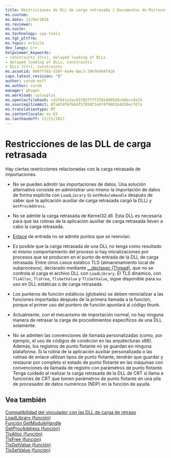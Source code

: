 ```yaml
---
title: Restricciones de DLL de carga retrasada | Documentos de Microsoft
ms.custom: 
ms.date: 11/04/2016
ms.reviewer: 
ms.suite: 
ms.technology: cpp-tools
ms.tgt_pltfrm: 
ms.topic: article
dev_langs: C++
helpviewer_keywords:
- constraints [C++], delayed loading of DLLs
- delayed loading of DLLs, constraints
- DLLs [C++], constraints
ms.assetid: 0097ff65-550f-4a4e-8ac3-39bf6404f926
caps.latest.revision: "8"
author: corob-msft
ms.author: corob
manager: ghogen
ms.workload: cplusplus
ms.openlocfilehash: cd3f641a3ac03705ff7f3765d995d5c40bccda7d
ms.sourcegitcommit: 8fa8fdf0fbb4f57950f1e8f4f9b81b4d39ec7d7a
ms.translationtype: MT
ms.contentlocale: es-ES
ms.lasthandoff: 12/21/2017
---
```

# <a name="constraints-of-delay-loading-dlls"></a>Restricciones de las DLL de carga retrasada
Hay ciertas restricciones relacionadas con la carga retrasada de importaciones.  
  
-   No se pueden admitir las importaciones de datos. Una solución alternativa consiste en administrar uno mismo la importación de datos de forma explícita con `LoadLibrary` (o `GetModuleHandle` después de saber que la aplicación auxiliar de carga retrasada cargó la DLL) y `GetProcAddress`.  
  
-   No se admite la carga retrasada de Kernel32.dll. Esta DLL es necesaria para que las rutinas de la aplicación auxiliar de carga retrasada lleven a cabo la carga retrasada.  
  
-   [Enlace](../../build/reference/binding-imports.md) de entrada no se admite puntos que se reenvían.  
  
-   Es posible que la carga retrasada de una DLL no tenga como resultado el mismo comportamiento del proceso si hay inicializaciones por procesos que se producen en el punto de entrada de la DLL de carga retrasada. Entre otros casos estático TLS (almacenamiento local de subprocesos), declarado mediante [__declspec (Thread)](../../cpp/thread.md), que no se controla al carga el archivo DLL con `LoadLibrary`. El TLS dinámico, con `TlsAlloc`, `TlsFree`, `TlsGetValue` y `TlsSetValue`, sigue disponible para su uso en DLL estáticas o de carga retrasada.  
  
-   Los punteros de función estáticos (globales) se deben reinicializar a las funciones importadas después de la primera llamada a la función, porque el primer uso del puntero de función apuntará al código thunk.  
  
-   Actualmente, con el mecanismo de importación normal, no hay ninguna manera de retrasar la carga de procedimientos específicos de una DLL solamente.  
  
-   No se admiten las convenciones de llamada personalizadas (como, por ejemplo, el uso de códigos de condición en las arquitecturas x86). Además, los registros de punto flotante no se guardan en ninguna plataforma. Si la rutina de la aplicación auxiliar personalizada o las rutinas de enlace utilizan tipos de punto flotante, tendrán que guardar y restaurar por completo el estado de punto flotante en las máquinas con convenciones de llamada de registro con parámetros de punto flotante. Tenga cuidado al realizar la carga retrasada de la DLL de CRT si llama a funciones de CRT que tomen parámetros de punto flotante en una pila de procesador de datos numéricos (NDP) en la función de ayuda.  
  
## <a name="see-also"></a>Vea también  
 [Compatibilidad del vinculador con las DLL de carga de retraso](../../build/reference/linker-support-for-delay-loaded-dlls.md)   
 [LoadLibrary (función)](http://msdn.microsoft.com/library/windows/desktop/ms684175.aspx)   
 [Función GetModuleHandle](http://msdn.microsoft.com/library/windows/desktop/ms683199.aspx)   
 [GetProcAddress (función)](http://msdn.microsoft.com/library/windows/desktop/ms683212.aspx)   
 [TlsAlloc (función)](http://msdn.microsoft.com/library/windows/desktop/ms686801.aspx)   
 [TlsFree (función)](http://msdn.microsoft.com/library/windows/desktop/ms686804.aspx)   
 [TlsGetValue (función)](http://msdn.microsoft.com/library/windows/desktop/ms686812.aspx)   
 [TlsSetValue (función)](http://msdn.microsoft.com/library/windows/desktop/ms686818.aspx)